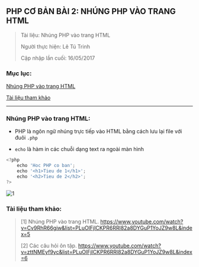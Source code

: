 ## PHP CƠ BẢN BÀI 2: NHÚNG PHP VÀO TRANG HTML

> Tài liệu: Nhúng PHP vào trang HTML
> 
> Người thực hiện: Lê Tú Trinh
>
> Cập nhập lần cuối: 16/05/2017

### Mục lục:

[Nhúng PHP vào trang HTML](#1)

[Tài liệu tham khảo](#2)

***

<a name="1"></a>
### Nhúng PHP vào trang HTML:

- PHP là ngôn ngữ nhúng trực tiếp vào HTML bằng cách lưu lại file với đuôi `.php`

- `echo` là hàm in các chuỗi dạng text ra ngoài màn hình

```javascript
<?php 
	echo 'Hoc PHP co ban';
	echo '<h1>Tieu de 1</h1>';
	echo '<h2>Tieu de 2</h2>';
?>
```

![1]()

<a name="2"></a>
### Tài liệu tham khảo:

> [1] Nhúng PHP vào trang HTML. https://www.youtube.com/watch?v=Cv9RhR66giw&list=PLuOlFjICKPR6RRl82a8DYGuP1YoJZ9w8L&index=5 
>
> [2] Các câu hỏi ôn tập. https://www.youtube.com/watch?v=zttNMEyf9yc&list=PLuOlFjICKPR6RRl82a8DYGuP1YoJZ9w8L&index=6